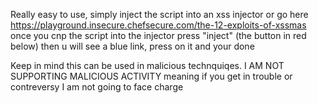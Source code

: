 Really easy to use, simply inject the script into an xss injector or go here https://playground.insecure.chefsecure.com/the-12-exploits-of-xssmas once you cnp the script into the injector press "inject" (the button in red below) then u will see a blue link, press on it and your done

Keep in mind this can be used in malicious technquiqes. I AM NOT SUPPORTING MALICIOUS ACTIVITY meaning if you get in trouble or contreversy I am not going to face charge
